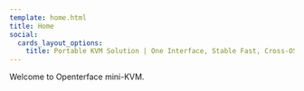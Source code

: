 ```yaml
---
template: home.html
title: Home
social:
  cards_layout_options:
    title: Portable KVM Solution | One Interface, Stable Fast, Cross-OS
---
```


Welcome to Openterface mini-KVM.

